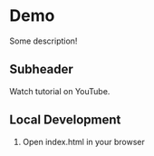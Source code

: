 # Demo

Some description!

## Subheader 

Watch tutorial on YouTube.

## Local Development

1. Open index.html in your browser